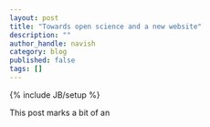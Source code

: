 ```yaml
---
layout: post
title: "Towards open science and a new website"
description: ""
author_handle: navish
category: blog
published: false
tags: []
---
```

{% include JB/setup %}

This post marks a bit of an 